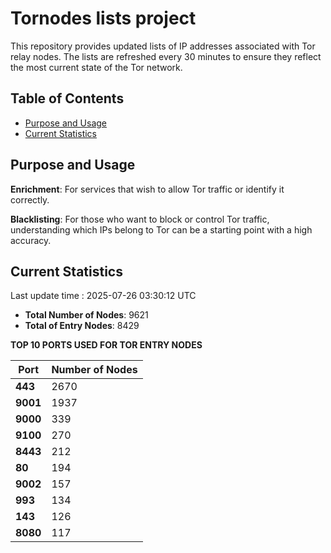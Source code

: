 # Tornodes lists project

This repository provides updated lists of IP addresses associated with Tor relay nodes. The lists are refreshed every 30 minutes to ensure they reflect the most current state of the Tor network.

## Table of Contents

- [Purpose and Usage](#purpose-and-usage)
- [Current Statistics](#current-statistics)


## Purpose and Usage

**Enrichment**: For services that wish to allow Tor traffic or identify it correctly.

**Blacklisting**: For those who want to block or control Tor traffic, understanding which IPs belong to Tor can be a starting point with a high accuracy.

## Current Statistics

Last update time : 2025-07-26 03:30:12 UTC

- **Total Number of Nodes**: 9621
- **Total of Entry Nodes**: 8429

**TOP 10 PORTS USED FOR TOR ENTRY NODES**

| **Port** | **Number of Nodes** |
|------|-----------------|
| **443**   | 2670  |
| **9001**   | 1937  |
| **9000**   | 339  |
| **9100**   | 270  |
| **8443**   | 212  |
| **80**   | 194  |
| **9002**   | 157  |
| **993**   | 134  |
| **143**   | 126  |
| **8080**   | 117  |

